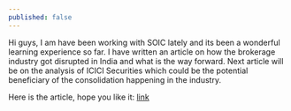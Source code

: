 ```yaml
---
published: false
---
```

Hi guys, I am have been working with SOIC lately and its been a wonderful learning experience so far. I have written an article on how the brokerage industry got disrupted in India and what is the way forward. Next article will be on the analysis of ICICI Securities which could be the potential beneficiary of the consolidation happening in the industry. 

Here is the article, hope you like it: [link](https://soic.in/blog-description/brokerageindustry)
